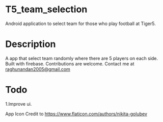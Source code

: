 # T5_team_selection
Android application to select team for those who play football at Tiger5.

# Description

 A app that select team randomly where there are 5 players on each side. Built with firebase.
 Contributions are welcome. Contact me at raghunandan2005@gmail.com

# Todo

1.Improve ui.

App Icon Credit to https://www.flaticon.com/authors/nikita-golubev
